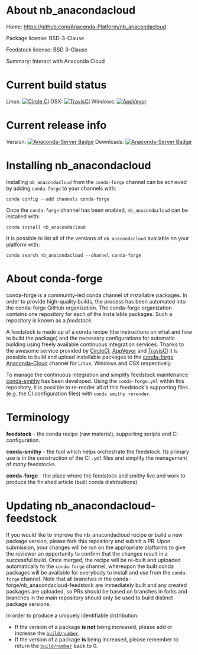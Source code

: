 About nb_anacondacloud
======================

Home: https://github.com/Anaconda-Platform/nb_anacondacloud

Package license: BSD-3-Clause

Feedstock license: BSD 3-Clause

Summary: Interact with Anaconda Cloud



Current build status
====================

Linux: [![Circle CI](https://circleci.com/gh/conda-forge/nb_anacondacloud-feedstock.svg?style=shield)](https://circleci.com/gh/conda-forge/nb_anacondacloud-feedstock)
OSX: [![TravisCI](https://travis-ci.org/conda-forge/nb_anacondacloud-feedstock.svg?branch=master)](https://travis-ci.org/conda-forge/nb_anacondacloud-feedstock)
Windows: [![AppVeyor](https://ci.appveyor.com/api/projects/status/github/conda-forge/nb_anacondacloud-feedstock?svg=True)](https://ci.appveyor.com/project/conda-forge/nb-anacondacloud-feedstock/branch/master)

Current release info
====================
Version: [![Anaconda-Server Badge](https://anaconda.org/conda-forge/nb_anacondacloud/badges/version.svg)](https://anaconda.org/conda-forge/nb_anacondacloud)
Downloads: [![Anaconda-Server Badge](https://anaconda.org/conda-forge/nb_anacondacloud/badges/downloads.svg)](https://anaconda.org/conda-forge/nb_anacondacloud)

Installing nb_anacondacloud
===========================

Installing `nb_anacondacloud` from the `conda-forge` channel can be achieved by adding `conda-forge` to your channels with:

```
conda config --add channels conda-forge
```

Once the `conda-forge` channel has been enabled, `nb_anacondacloud` can be installed with:

```
conda install nb_anacondacloud
```

It is possible to list all of the versions of `nb_anacondacloud` available on your platform with:

```
conda search nb_anacondacloud --channel conda-forge
```


About conda-forge
=================

conda-forge is a community-led conda channel of installable packages.
In order to provide high-quality builds, the process has been automated into the
conda-forge GitHub organization. The conda-forge organization contains one repository
for each of the installable packages. Such a repository is known as a *feedstock*.

A feedstock is made up of a conda recipe (the instructions on what and how to build
the package) and the necessary configurations for automatic building using freely
available continuous integration services. Thanks to the awesome service provided by
[CircleCI](https://circleci.com/), [AppVeyor](http://www.appveyor.com/)
and [TravisCI](https://travis-ci.org/) it is possible to build and upload installable
packages to the [conda-forge](https://anaconda.org/conda-forge)
[Anaconda-Cloud](http://docs.anaconda.org/) channel for Linux, Windows and OSX respectively.

To manage the continuous integration and simplify feedstock maintenance
[conda-smithy](http://github.com/conda-forge/conda-smithy) has been developed.
Using the ``conda-forge.yml`` within this repository, it is possible to re-render all of
this feedstock's supporting files (e.g. the CI configuration files) with ``conda smithy rerender``.


Terminology
===========

**feedstock** - the conda recipe (raw material), supporting scripts and CI configuration.

**conda-smithy** - the tool which helps orchestrate the feedstock.
                   Its primary use is in the construction of the CI ``.yml`` files
                   and simplify the management of *many* feedstocks.

**conda-forge** - the place where the feedstock and smithy live and work to
                  produce the finished article (built conda distributions)


Updating nb_anacondacloud-feedstock
===================================

If you would like to improve the nb_anacondacloud recipe or build a new
package version, please fork this repository and submit a PR. Upon submission,
your changes will be run on the appropriate platforms to give the reviewer an
opportunity to confirm that the changes result in a successful build. Once
merged, the recipe will be re-built and uploaded automatically to the
`conda-forge` channel, whereupon the built conda packages will be available for
everybody to install and use from the `conda-forge` channel.
Note that all branches in the conda-forge/nb_anacondacloud-feedstock are
immediately built and any created packages are uploaded, so PRs should be based
on branches in forks and branches in the main repository should only be used to
build distinct package versions.

In order to produce a uniquely identifiable distribution:
 * If the version of a package **is not** being increased, please add or increase
   the [``build/number``](http://conda.pydata.org/docs/building/meta-yaml.html#build-number-and-string).
 * If the version of a package **is** being increased, please remember to return
   the [``build/number``](http://conda.pydata.org/docs/building/meta-yaml.html#build-number-and-string)
   back to 0.
